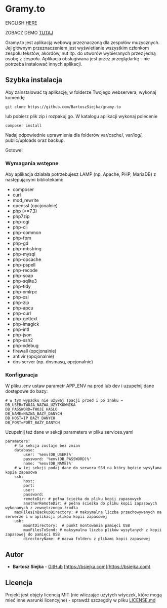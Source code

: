 # Gramy.to

ENGLISH [HERE](README_EN.md)

ZOBACZ DEMO [TUTAJ](http://gramy.to.bsiejka.com/)

Gramy.to jest aplikacją webową przeznaczoną dla zespołów muzycznych. Jej głównym przeznaczeniem jest wyświetlanie wszystkim członkom zespołu tekstów, akordów, nut itp. do utworów wybieranych przez jedną osobę z zespołu. Aplikacja obsługiwana jest przez przeglądarkę - nie potrzeba instalować innych aplikacji.

## Szybka instalacja

Aby zainstalować tą aplikację, w folderze Twojego webservera, wykonaj komendę

```
git clone https://github.com/BartoszSiejka/gramy.to
```

lub pobierz plik zip i rozpakuj go.
W katalogu aplikacji wykonaj polecenie

```
composer install
```

Nadaj odpowiednie uprawnienia dla folderów var/cache/, var/log/, public/uploads oraz backup.

Gotowe! 

### Wymagania wstępne

Aby aplikacja działała potrzebujesz LAMP (np. Apache, PHP, MariaDB) z następującymi bibliotekami:

* composer
* curl
* mod_rewrite
* openssl (opcjonalnie)
* php (>=7.3)
* php7zip
* php-cgi
* php-cli
* php-common
* php-fpm
* php-gd
* php-mbstring
* php-mysql
* php-opcache
* php-pspell
* php-recode
* php-soap
* php-sqlite3
* php-tidy
* php-xmlrpc
* php-xsl
* php-zip
* php-apcu
* php-curl
* php-gettext
* php-imagick
* php-intl
* php-json
* php-ssh2
* php-xdebug
* firewall (opcjonalnie)
* antivir (opcjonalnie)
* dns server (np. dnsmasq, opcjonalnie)

### Konfiguracja

W pliku .env ustaw parametr APP_ENV na prod lub dev i uzupełnij dane dostępowe do bazy:
    
    # w tym wypadku nie używaj spacji przed i po znaku =
    DB_USER=TWOJA_NAZWA_UZYTKOWNIKA
    DB_PASSWORD=TWOJE_HASLO
    DB_NAME=NAZWA_BAZY_DANYCH
    DB_HOST=IP_BAZY_DANYCH
    DB_PORT=PORT_BAZY_DANYCH

Uzupełnij też dane w sekcji parameters w pliku services.yaml

    parameters:
        # ta sekcja zostaje bez zmian
        database:
            user: '%env(DB_USER)%'
            password: '%env(DB_PASSWORD)%'
            name: '%env(DB_NAME)%'
        # w tej sekcji podaj dane do serwera SSH na który będzie wysyłana kopia zapasowa
        ssh:
            host: 
            port:
            user:
            password:
            remoteDir: # pełna ścieżka do pliku kopii zapasowych
            anotherRemoteDir: # pełna ścieżka do pliku kopii zapasowych wykonanych z zewnętrznego źródła
        maxFilesInBackupDirectory: # maksymalna liczba przechowywanych na serwerze i w aplikacji plików kopii zapasowej
        usb:
            mountDirectory:  # punkt montowania pamięci USB 
            maxFilesToSend: # maksymalna liczba plików wysyłanych z kopii zapasowej do pamięci USB
            directoryName: # nazwa folderu z plikami kopii zapasowej

## Autor

* **Bartosz Siejka** - [GitHub](https://github.com/BartoszSiejka) [https://bsiejka.com](https://bsiejka.com)

## Licencja

Projekt jest objęty licencją MIT (nie wliczając użytych wtyczek, które mogą mieć inne warunki licencyjne) - sprawdź szczegóły w pliku [LICENSE.md](LICENSE.md)
